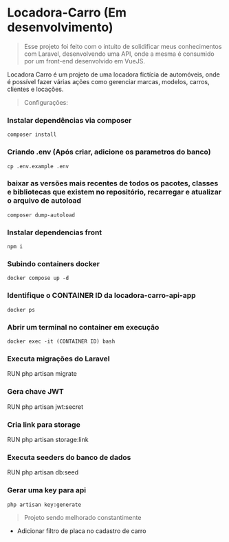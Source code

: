 # Locadora-Carro (Em desenvolvimento)

> Esse projeto foi feito com o intuito de solidificar meus conhecimentos com Laravel, desenvolvendo uma API, onde a mesma é consumido por um front-end desenvolvido em VueJS.

Locadora Carro é um projeto de uma locadora fictícia de automóveis, onde é possível fazer várias ações como gerenciar marcas, modelos, carros, clientes e locações.

> Configurações:

### Instalar dependências via composer

`composer install`

### Criando .env (Após criar, adicione os parametros do banco)

`cp .env.example .env`

### baixar as versões mais recentes de todos os pacotes, classes e bibliotecas que existem no repositório, recarregar e atualizar o arquivo de autoload

`composer dump-autoload`

### Instalar dependencias front

`npm i`

### Subindo containers docker

`docker compose up -d`

### Identifique o CONTAINER ID da locadora-carro-api-app

`docker ps`

### Abrir um terminal no container em execução

`docker exec -it (CONTAINER ID) bash`

### Executa migrações do Laravel

RUN php artisan migrate

### Gera chave JWT

RUN php artisan jwt:secret

### Cria link para storage

RUN php artisan storage:link

### Executa seeders do banco de dados

RUN php artisan db:seed

### Gerar uma key para api

`php artisan key:generate`

> Projeto sendo melhorado constantimente

-   Adicionar filtro de placa no cadastro de carro
